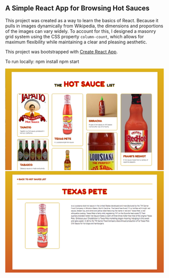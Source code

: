 ## A Simple React App for Browsing Hot Sauces

This project was created as a way to learn the basics of React. Because it pulls in images dynamically from Wikipedia, the dimensions and proportions of the images can vary widely. To account for this, I designed a masonry grid system using the CSS property `column-count`, which allows for maximum flexibility while maintaining a clear and pleasing aesthetic. 

This project was bootstrapped with [Create React App](https://github.com/facebookincubator/create-react-app).

To run locally: 
npm install
npm start 

![screenshot](https://github.com/stefamy/some-like-it-hot-sauce/blob/master/screenshot.png)
![screenshot two](https://github.com/stefamy/some-like-it-hot-sauce/blob/master/screenshot2.png)

